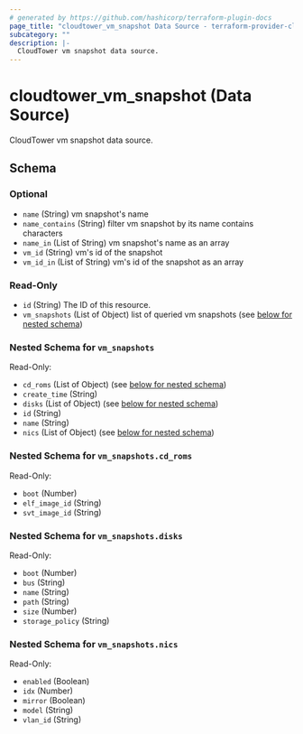 ```yaml
---
# generated by https://github.com/hashicorp/terraform-plugin-docs
page_title: "cloudtower_vm_snapshot Data Source - terraform-provider-cloudtower"
subcategory: ""
description: |-
  CloudTower vm snapshot data source.
---
```


# cloudtower_vm_snapshot (Data Source)

CloudTower vm snapshot data source.



<!-- schema generated by tfplugindocs -->
## Schema

### Optional

- `name` (String) vm snapshot's name
- `name_contains` (String) filter vm snapshot by its name contains characters
- `name_in` (List of String) vm snapshot's name as an array
- `vm_id` (String) vm's id of the snapshot
- `vm_id_in` (List of String) vm's id of the snapshot as an array

### Read-Only

- `id` (String) The ID of this resource.
- `vm_snapshots` (List of Object) list of queried vm snapshots (see [below for nested schema](#nestedatt--vm_snapshots))

<a id="nestedatt--vm_snapshots"></a>
### Nested Schema for `vm_snapshots`

Read-Only:

- `cd_roms` (List of Object) (see [below for nested schema](#nestedobjatt--vm_snapshots--cd_roms))
- `create_time` (String)
- `disks` (List of Object) (see [below for nested schema](#nestedobjatt--vm_snapshots--disks))
- `id` (String)
- `name` (String)
- `nics` (List of Object) (see [below for nested schema](#nestedobjatt--vm_snapshots--nics))

<a id="nestedobjatt--vm_snapshots--cd_roms"></a>
### Nested Schema for `vm_snapshots.cd_roms`

Read-Only:

- `boot` (Number)
- `elf_image_id` (String)
- `svt_image_id` (String)


<a id="nestedobjatt--vm_snapshots--disks"></a>
### Nested Schema for `vm_snapshots.disks`

Read-Only:

- `boot` (Number)
- `bus` (String)
- `name` (String)
- `path` (String)
- `size` (Number)
- `storage_policy` (String)


<a id="nestedobjatt--vm_snapshots--nics"></a>
### Nested Schema for `vm_snapshots.nics`

Read-Only:

- `enabled` (Boolean)
- `idx` (Number)
- `mirror` (Boolean)
- `model` (String)
- `vlan_id` (String)


